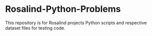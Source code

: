 # Rosalind-Python-Problems
This repository is for Rosalind projects Python scripts and respective dataset files for testing code.

